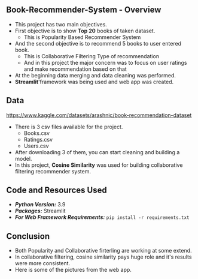 ## Book-Recommender-System - Overview
- This project has two main objectives.
- First objective is to show **Top 20** books of taken dataset.
  - This is Popularity Based Recommender System
- And the second objective is to recommend 5 books to user entered book.
  - This is Collaborative Filtering Type of recommendation
  - And in this project the major concern was to focus on user ratings and make recommendation based on that
- At the beginning data merging and data cleaning was performed.
- **Streamlit**'framework was being used and web app was created.

## Data
https://www.kaggle.com/datasets/arashnic/book-recommendation-dataset
- There is 3 csv files available for the project.
  - Books.csv
  - Ratings.csv
  - Users.csv
- After downloading 3 of them, you can start cleaning and building a model.
- In this project, **Cosine Similarity** was used for building collaborative filtering recommender system.
 
## Code and Resources Used
- ***Python Version:*** 3.9
- ***Packages:*** Streamlit
- ***For Web Framework Requirements:*** ```pip install -r requirements.txt```

## Conclusion 
- Both Popularity and Collaborative firterling are working at some extend.
- In collaborative filtering, cosine similarity pays huge role and it's results were more consistent.
- Here is some of the pictures from the web app.



